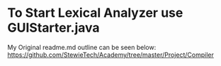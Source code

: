 <h1> To Start Lexical Analyzer use GUIStarter.java </h1>

My Original readme.md outline can be seen below: <br>
https://github.com/StewieTech/Academy/tree/master/Project/Compiler
